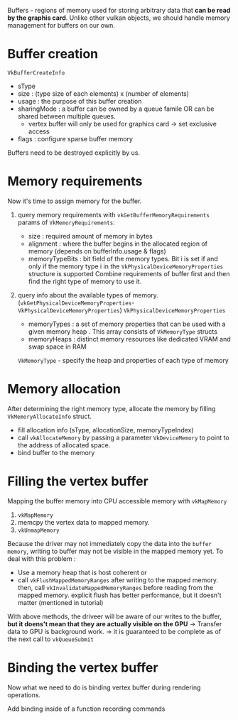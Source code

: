 Buffers - regions of memory used for storing arbitrary data that **can be read by the graphis card**.
Unlike other vulkan objects, we should handle memory management for buffers on our own.

# Buffer creation

`VkBufferCreateInfo`
- sType
- size : (type size of each elements) x (number of elements)
- usage : the purpose of this buffer creation
- sharingMode : a buffer can be owned by a queue famile OR can be shared between multiple queues.
	- vertex buffer will only be used for graphics card -> set exclusive access
- flags : configure sparse buffer memory

Buffers need to be destroyed explicitly by us.

# Memory requirements
Now it's time to assign memory for the buffer.
1. query memory requirements with `vkGetBufferMemoryRequirements`
	params of `VkMemoryRequirements`:
	- size : required amount of memory in bytes
	- alignment : where the buffer begins in the allocated region of memory (depends on bufferInfo.usage & flags)
	- memoryTypeBits : bit field of the memory types. Bit i is set if and only if the memory type i in the `VkPhysicalDeviceMemoryProperties` structure is supported
	Combine requirements of buffer first and then find the right type of memory to use it.

2. query info about the available types of memory. (`vkGetPhysicalDeviceMemoryProperties`-`VkPhysicalDeviceMemoryProperties`)
	`VkPhysicalDeviceMemoryProperties`
	- memoryTypes : a set of memory properties that can be used with a given memory heap . This array consists of `VkMemoryType` structs
	- memoryHeaps : distinct memory resources like dedicated VRAM and swap space in RAM
	
	`VkMemoryType` - specify the heap and properties of each type of memory

# Memory allocation
After determining the right memory type, allocate the memory by filling `VkMemoryAllocateInfo` struct.

- fill allocation info (sType, allocationSize, memoryTypeIndex)
- call `vkAllocateMemory` by passing a parameter `VkDeviceMemory` to point to the address of allocated space.
- bind buffer to the memory

# Filling the vertex buffer
Mapping the buffer memory into CPU accessible memory with `vkMapMemory`

1. `vkMapMemory`
2. memcpy the vertex data to mapped memory.
3. `vkUnmapMemory`

Because the driver may not immediately copy the data into the `buffer memory`, writing to buffer may not be visible in the mapped memory yet.
To deal with this problem :
- Use a memory heap that is host coherent
or
- call `vkFlushMappedMemoryRanges` after writing to the mapped memory.
	then, call `vkInvalidateMappedMemoryRanges` before reading from the mapped memory.
explicit flush has better performance, but it doesn't matter (mentioned in tutorial)

With above methods, the driveer will be aware of our writes to the buffer, **but it doens't mean that they are actually visible on the GPU**
-> Transfer data to GPU is background work.
-> it is guaranteed to be complete as of the next call to `vkQueueSubmit`

# Binding the vertex buffer
Now what we need to do is binding vertex buffer during rendering operations.

Add binding inside of a function recording commands